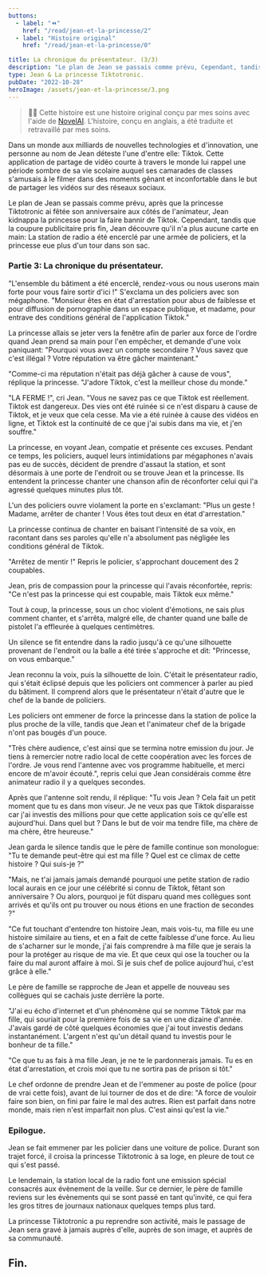 ```yaml
---
buttons:
  - label: "⏪"
    href: "/read/jean-et-la-princesse/2"
  - label: "Histoire original"
    href: "/read/jean-et-la-princesse/0"

title: La chronique du présentateur. (3/3)
description: "Le plan de Jean se passais comme prévu, Cependant, tandis que la coupure publicitaire pris fin, Jean découvre qu'il n'a plus aucune carte en main..."
type: Jean & La princesse Tiktotronic.
pubDate: "2022-10-28"
heroImage: /assets/jean-et-la-princesse/3.png
---
```


> 👋🏼 Cette histoire est une histoire original conçu par mes soins avec l'aide de [NovelAI](https://novelai.net/). L'histoire, conçu en anglais, a été traduite et retravaillé par mes soins.

Dans un monde aux milliards de nouvelles technologies et d'innovation, une personne au nom de Jean déteste l'une d'entre elle: Tiktok. Cette application de partage de vidéo courte à travers le monde lui rappel une période sombre de sa vie scolaire auquel ses camarades de classes s'amusais à le filmer dans des moments gênant et inconfortable dans le but de partager les vidéos sur des réseaux sociaux.

Le plan de Jean se passais comme prévu, après que la princesse Tiktotronic ai fêtée son anniversaire aux côtés de l'animateur, Jean kidnappa la princesse pour la faire bannir de Tiktok. Cependant, tandis que la coupure publicitaire pris fin, Jean découvre qu'il n'a plus aucune carte en main: La station de radio a été encerclé par une armée de policiers, et la princesse eue plus d'un tour dans son sac.

### Partie 3: La chronique du présentateur.

"L'ensemble du bâtiment a été encerclé, rendez-vous ou nous userons main forte pour vous faire sortir d'ici !" S'exclama un des policiers avec son mégaphone. "Monsieur êtes en état d'arrestation pour abus de faiblesse et pour diffusion de pornographie dans un espace publique, et madame, pour entrave des conditions général de l'application Tiktok."

La princesse allais se jeter vers la fenêtre afin de parler aux force de l'ordre quand Jean prend sa main pour l'en empêcher, et demande d'une voix paniquant: "Pourquoi vous avez un compte secondaire ? Vous savez que c'est illégal ? Votre réputation va être gâcher maintenant."

"Comme-ci ma réputation n'était pas déjà gâcher à cause de vous", réplique la princesse. "J'adore Tiktok, c'est la meilleur chose du monde."

"LA FERME !", cri Jean. "Vous ne savez pas ce que Tiktok est réellement. Tiktok est dangereux. Des vies ont été ruinée si ce n'est disparu à cause de Tiktok, et je veux que cela cesse. Ma vie a été ruinée à cause des vidéos en ligne, et Tiktok est la continuité de ce que j'ai subis dans ma vie, et j'en souffre."

La princesse, en voyant Jean, compatie et présente ces excuses. Pendant ce temps, les policiers, auquel leurs intimidations par mégaphones n'avais pas eu de succès, décident de prendre d'assaut la station, et sont désormais à une porte de l'endroit ou se trouve Jean et la princesse. Ils entendent la princesse chanter une chanson afin de réconforter celui qui l'a agressé quelques minutes plus tôt.

L'un des policiers ouvre violament la porte en s'exclamant: "Plus un geste ! Madame, arrêter de chanter ! Vous êtes tout deux en état d'arrestation."

La princesse continua de chanter en baisant l'intensité de sa voix, en racontant dans ses paroles qu'elle n'a absolument pas négligée les conditions général de Tiktok.

"Arrêtez de mentir !" Repris le policier, s'approchant doucement des 2 coupables.

Jean, pris de compassion pour la princesse qui l'avais réconfortée, repris: "Ce n'est pas la princesse qui est coupable, mais Tiktok eux même."

Tout à coup, la princesse, sous un choc violent d'émotions, ne sais plus comment chanter, et s'arrêta, malgré elle, de chanter quand une balle de pistolet l'a effleurée à quelques centimètres.

Un silence se fit entendre dans la radio jusqu'à ce qu'une silhouette provenant de l'endroit ou la balle a été tirée s'approche et dit: "Princesse, on vous embarque."

Jean reconnu la voix, puis la silhouette de loin. C'était le présentateur radio, qui s'était éclipsé depuis que les policiers ont commencer à parler au pied du bâtiment. Il comprend alors que le présentateur n'était d'autre que le chef de la bande de policiers.

Les policiers ont emmener de force la princesse dans la station de police la plus proche de la ville, tandis que Jean et l'animateur chef de la brigade n'ont pas bougés d'un pouce.

"Très chère audience, c'est ainsi que se termina notre emission du jour. Je tiens à remercier notre radio local de cette coopération avec les forces de l'ordre. Je vous rend l'antenne avec vos programme habituelle, et merci encore de m'avoir écouté.", repris celui que Jean considérais comme être animateur radio il y a quelques secondes.

Après que l'antenne soit rendu, il réplique: "Tu vois Jean ? Cela fait un petit moment que tu es dans mon viseur. Je ne veux pas que Tiktok disparaisse car j'ai investis des millions pour que cette application sois ce qu'elle est aujourd'hui. Dans quel but ? Dans le but de voir ma tendre fille, ma chère de ma chère, être heureuse."

Jean garda le silence tandis que le père de famille continue son monologue: "Tu te demande peut-être qui est ma fille ? Quel est ce climax de cette histoire ? Qui suis-je ?"

"Mais, ne t'ai jamais jamais demandé pourquoi une petite station de radio local aurais en ce jour une célébrité si connu de Tiktok, fêtant son anniversaire ? Ou alors, pourquoi je fût disparu quand mes collègues sont arrivés et qu'ils ont pu trouver ou nous étions en une fraction de secondes ?"

"Ce fut touchant d'entendre ton histoire Jean, mais vois-tu, ma fille eu une histoire similaire au tiens, et en a fait de cette faiblesse d'une force. Au lieu de s'acharner sur le monde, j'ai fais comprendre à ma fille que je serais la pour la protéger au risque de ma vie. Et que ceux qui ose la toucher ou la faire du mal auront affaire à moi. Si je suis chef de police aujourd'hui, c'est grâce à elle."

Le père de famille se rapproche de Jean et appelle de nouveau ses collègues qui se cachais juste derrière la porte.

"J'ai eu écho d'internet et d'un phénomène qui se nomme Tiktok par ma fille, qui souriait pour la première fois de sa vie en une dizaine d'année. J'avais gardé de côté quelques économies que j'ai tout investis dedans instantanément. L'argent n'est qu'un détail quand tu investis pour le bonheur de ta fille."

"Ce que tu as fais à ma fille Jean, je ne te le pardonnerais jamais. Tu es en état d'arrestation, et crois moi que tu ne sortira pas de prison si tôt."

Le chef ordonne de prendre Jean et de l'emmener au poste de police (pour de vrai cette fois), avant de lui tourner de dos et de dire: "A force de vouloir faire son bien, on fini par faire le mal des autres. Rien est parfait dans notre monde, mais rien n'est imparfait non plus. C'est ainsi qu'est la vie."

### Epilogue.

Jean se fait emmener par les policier dans une voiture de police. Durant son trajet forcé, il croisa la princesse Tiktotronic à sa loge, en pleure de tout ce qui s'est passé.

Le lendemain, la station local de la radio font une emission spécial consacrés aux évènement de la veille. Sur ce dernier, le père de famille reviens sur les évènements qui se sont passé en tant qu'invité, ce qui fera les gros titres de journaux nationaux quelques temps plus tard.

La princesse Tiktotronic a pu reprendre son activité, mais le passage de Jean sera gravé à jamais auprès d'elle, auprès de son image, et auprès de sa communauté.

## Fin.
